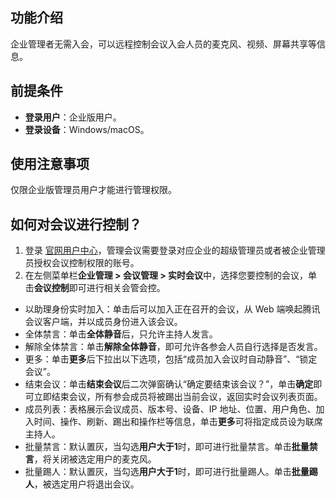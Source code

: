 

## 功能介绍
企业管理者无需入会，可以远程控制会议入会人员的麦克风、视频、屏幕共享等信息。

## 前提条件
- **登录用户**：企业版用户。
- **登录设备**：Windows/macOS。

## 使用注意事项
仅限企业版管理员用户才能进行管理权限。

## 如何对会议进行控制？	
1. 登录 [官网用户中心](https://meeting.tencent.com/user-center/personal-information)，管理会议需要登录对应企业的超级管理员或者被企业管理员授权会议控制权限的账号。
2. 在左侧菜单栏**企业管理 > 会议管理 > 实时会议**中，选择您要控制的会议，单击**会议控制**即可进行相关会管会控。
 - 以助理身份实时加入：单击后可以加入正在召开的会议，从 Web 端唤起腾讯会议客户端，并以成员身份进入该会议。
 - 全体禁言：单击**全体静音**后，只允许主持人发言。
 - 解除全体禁言：单击**解除全体静音**，即可允许各参会人员自行选择是否发言。
 - 更多：单击**更多**后下拉出以下选项，包括“成员加入会议时自动静音”、“锁定会议”。
 - 结束会议：单击**结束会议**后二次弹窗确认“确定要结束该会议？”，单击**确定**即可立即结束会议，所有参会成员将被踢出当前会议，返回实时会议列表页面。
 - 成员列表：表格展示会议成员、版本号、设备、IP 地址、位置、用户角色、加入时间、操作、刷新、踢出和操作栏等信息，单击**更多**可将指定成员设为联席主持人。
 - 批量禁言：默认置灰，当勾选**用户大于1**时，即可进行批量禁言。单击**批量禁言**，将关闭被选定用户的麦克风。
 - 批量踢人：默认置灰，当勾选**用户大于1**时，即可进行批量踢人。单击**批量踢人**，被选定用户将退出会议。
